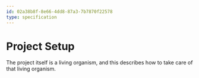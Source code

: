 ```yaml
---
id: 02a38b8f-8e66-4dd8-87a3-7b7870f22578
type: specification
---
```


# Project Setup

The project itself is a living organism, and this describes how to take care of that living organism.
